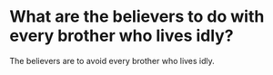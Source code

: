 # What are the believers to do with every brother who lives idly?

The believers are to avoid every brother who lives idly.
